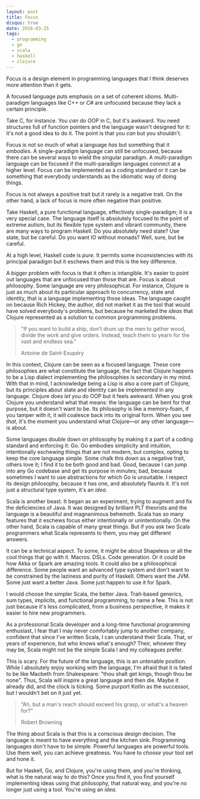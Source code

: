 ```yaml
---
layout: post
title: Focus
disqus: true
date: 2016-03-25
tags: 
  - programming
  - go
  - scala
  - haskell
  - clojure
---
```


Focus is a design element in programming languages that I think deserves more attention than it
gets. 

A focused language puts emphasis on a set of coherent idioms. Multi-paradigm languages like C++ or
C# are unfocused because they lack a certain principle.

Take C, for instance. You *can* do OOP in C, but it's awkward. You need structures full of function
pointers and the language wasn't designed for it: it's not a good idea to do it. The point is that
you *can* but you shouldn't. 

Focus is not so much of what a language *has* but something that it *embodies*. A single-paradigm
language can still be unfocused, because there can be several ways to wield the singular paradigm. A
multi-paradigm language can be focused if the multi-paradigm languages connect at a higher
level. Focus can be implemented as a coding standard or it can be something that everybody
understands as the idiomatic way of doing things.

Focus is not always a positive trait but it rarely is a negative trait. On the other hand, a lack of
focus is more often negative than positive.

Take Haskell, a pure functional language, effectively single-paradigm; it is a very special
case. The language itself is absolutely focused to the point of extreme autism, but its flexible
type system and vibrant community, there are many ways to program Haskell. Do you absolutely need
state? Use state, but be careful. Do you want IO without monads? Well, sure, but be careful.

At a high level, Haskell code is *pure*. It permits some inconsistencies with its principal paradigm
but it eschews them and this is the key difference. 

A bigger problem with focus is that it often is intangible. It's easier to point out languages that
are unfocused than those that are. Focus is about philosophy. Some language are very
philosophical. For instance, Clojure is just as much about its particular approach to concurrency,
state and identity, that is a language implementing those ideas. The language caught on because
Rich Hickey, the author, did not market it as the tool that would have solved everybody's problems,
but because he marketed the *ideas* that Clojure represented as a solution to common programming problems.

> "If you want to build a ship, don’t drum up the men to gather wood, divide the work and give
> orders. Instead, teach them to yearn for the vast and endless sea."
>
> <footer class="blockquote-footer">Antoine de Saint-Exupéry</footer>

In this context, Clojure can be seen as a focused language. These core philosophies are what
constitute the language, the fact that Clojure happens to be a Lisp dialect implementing the
philosophies is secondary in my mind. With that in mind, I acknowledge being a Lisp is also a core
part of Clojure, but its principles about state and identity can be implemented in any
language. Clojure does *let* you do OOP but it feels awkward. When you grok Clojure you understand
what that means: the language can be bent for that purpose, but it doesn't want to be. Its
philosophy is like a memory-foam, if you tamper with it, it will coalesce back into its original
form. When you see *that*, it's the moment you understand what Clojure&mdash;or any other language&mdash;is
about.

Some languages double down on philosophy by making it a part of a coding standard and enforcing it:
Go. Go embodies simplicity and intuition, intentionally eschewing things that are not modern, but
complex, opting to keep the core language simple. Some chalk this down as a negative trait, others
love it; I find it to be both good and bad. Good, because I can jump into any Go codebase and get
its purpose in minutes; bad, because sometimes I want to use abstractions for which Go is
unsuitable. I respect its design philosophy, because it has one, and absolutely flaunts it. It's not
just a structural type system, it's an *idea*.

Scala is another beast. It began as an experiment, trying to augment and fix the deficiencies of
Java. It was designed by brilliant PLT theorists and the language is a beautiful and magnanimous
behemoth. Scala has so many features that it eschews focus either intentionally or
unintentionally. On the other hand, Scala is capable of many great things. But if you ask two Scala
programmers what Scala represents to them, you may get different answers. 

It can be a technical aspect. To some, it might be about Shapeless or all the cool things that go
with it. Macros. DSLs. Code generation. Or it could be how Akka or Spark are amazing tools.  It
could also be a philosophical difference. Some people want an advanced type system and don't want to
be constrained by the laziness and purity of Haskell. Others want the JVM. Some just want a better
Java. Some just happen to use it for Spark.

I would choose the simpler Scala, the better Java. Trait-based generics, sum types, implicits, and
functional programming, to name a few. This is not just because it's less complicated, from a
business perspective, it makes it easier to hire new programmers. 

As a professional Scala developer and a long-time functional programming enthusiast, I fear that I
may never comfortably jump to another company, confident that since I've written Scala, I can
understand their Scala. That, or years of experience, but who knows what's enough? Their, whoever
they may be, Scala might not be the simple Scala I and my colleagues prefer. 

This is scary. For the future of the language, this is an untenable position. While I absolutely
enjoy working with the language, I'm afraid that it is fated to be like Macbeth from Shakespeare:
"thou shalt get kings, though thou be none". Thus, Scala will inspire a great language and then
die. Maybe it already did, and the clock is ticking. Some purport Kotlin as the successor, but I
wouldn't bet on it just yet.

> “Ah, but a man's reach should exceed his grasp, or what's a heaven for?”
>
> <footer class="blockquote-footer">Robert Browning</footer>

The thing about Scala is that this is a conscious design decision. The language is *meant* to have
everything and the kitchen sink. Programming languages don't have to be simple. Powerful languages
are powerful tools. Use them well, you can achieve greatness. You have to *choose* your tool set and
hone it. 

But for Haskell, Go, and Clojure, you're using them, and you're thinking, what is the natural way to
do this? Once you find it, you find yourself implementing ideas using that philosophy, that natural
way, and you're no longer just using a tool. You're using an *idea*.
